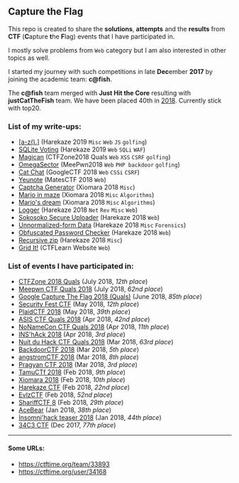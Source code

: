 ## Capture the Flag ##

This repo is created to share the **solutions**, **attempts** and the **results** from **CTF** (**C**apture **t**he **F**lag) events that I have participated in.  

I mostly solve problems from `Web` category but I am also interested in other topics as well.

I started my journey with such competitions in late **Dec**ember **2017** by joining the academic team: **c@fish**. 

The **c@fish** team merged with **Just Hit the Core** resulting with **justCatTheFish** team. We have been placed 40th in [2018](https://ctftime.org/stats/2018). Currently stick with top20.


### List of my write-ups:
- [\[a-z().\]](https://gist.github.com/terjanq/a571826c6bb08ae0dfa4ef57e03b5b72) (Harekaze 2019 `Misc` `Web` `JS` `golfing`)
- [SQLite Voting](https://gist.github.com/terjanq/a571826c6bb08ae0dfa4ef57e03b5b72) (Harekaze 2019 `Web` `SQLi` `WAF`)
- [Magican](https://github.com/terjanq/Flag-Capture/tree/master/CTFZone18/web/Magican#magican--write-up-by-terjanq) (CTFZone2018 Quals `Web` `XSS` `CSRF` `golfing`)
- [OmegaSector](https://github.com/terjanq/Flag-Capture/tree/master/MeePwn%202018/omega#omegasector--write-up-by-terjanq) (MeePwn2018 `Web` `PHP backdoor` `golfing`)
- [Cat Chat](https://github.com/terjanq/google-ctf-writeups#cat-chat--write-up-by-terjanq) (GoogleCTF 2018 `Web` `CSSi` `CSRF`)
- [Yeunote](https://github.com/terjanq/Flag-Capture/tree/master/MatesCTF%202018/yeunote#yeunote---writeup-by-terjanq) (MatesCTF 2018 `Web`)
- [Captcha Generator](https://github.com/terjanq/Flag-Capture/tree/master/Xiomara%202018/Captcha%20Generator#captcha-generator--write-up-by-terjanq) (Xiomara 2018 `Misc`)
- [Mario in maze](https://github.com/terjanq/Flag-Capture/tree/master/Xiomara%202018/Mario%20in%20Maze#mario-in-maze--write-up-by-terjanq) (Xiomara 2018 `Misc` `Algorithms`)
- [Mario's dream](https://github.com/terjanq/Flag-Capture/tree/master/Xiomara%202018/Marioes%20dream#marios-dream--write-up-by-terjanq) (Xiomara 2018 `Misc` `Algorithms`)
- [Logger](https://github.com/terjanq/Flag-Capture/tree/master/Harekaze2018/Logger#logger--write-up-by-terjanq) (Harekaze 2018 `Net` `Rev` `Misc` `Web`)
- [Sokosoko Secure Uploader](https://github.com/terjanq/Flag-Capture/tree/master/Harekaze2018/Sokosoko%20Secure%20Uploader#sokosoko-secure-uploader) (Harekaze 2018 `Web`)
- [Unnormalized-form Data](https://github.com/terjanq/Flag-Capture/tree/master/Harekaze2018/Unnormalized-form-Data#unnormalized-form-data--write-up-by-terjanq) (Harekaze 2018 `Misc` `Forensics`)
- [Obfuscated Password Checker](https://github.com/terjanq/Flag-Capture/tree/master/Harekaze2018/Obfuscated%20Password%20Checker#obfuscated-password-checker--write-up-by-terjanq) (Harekaze 2018 `Web`)
- [Recursive zip](https://github.com/terjanq/Flag-Capture/tree/master/Harekaze2018/Recursive-zip#recursive-zip--write-up-by-terjanq) (Harekaze 2018 `Misc`)
- [Grid It!](https://github.com/terjanq/Flag-Capture/tree/master/Practice/CTFLearn/GridIt#grid-it---write-up-by-terjanq) (CTFLearn Website `Web`)

### List of events I have participated in:
- [CTFZone 2018 Quals](https://ctftime.org/event/632) (July 2018, *12th place*)
- [Meepwn CTF Quals 2018](https://ctftime.org/event/625) (July 2018, *62nd place*)
- [Google Capture The Flag 2018 (Quals)](https://ctftime.org/event/623) (June 2018, *85th place*)
- [Security Fest CTF](https://ctftime.org/event/622) (May 2018, *12th place*)
- [PlaidCTF 2018](https://ctftime.org/event/617) (May 2018, *39th place*)
- [ASIS CTF Quals 2018](https://ctftime.org/event/568) (Apr 2018, *42nd place*)
- [NoNameCon CTF Quals 2018](https://ctftime.org/event/616) (Apr 2018, *11th place*)
- [INS'hAck 2018](https://ctftime.org/event/592) (Apr 2018, *3rd place*)
- [Nuit du Hack CTF Quals 2018](https://ctftime.org/event/583) (Mar 2018, *63rd place*)
- [BackdoorCTF 2018](https://ctftime.org/event/585) (Mar 2018, *5th place*)
- [angstromCTF 2018](https://ctftime.org/event/577) (Mar 2018, *8th place*)
- [Pragyan CTF 2018](https://github.com/terjanq/Flag-Capture/tree/master/Pragyan#pragyan-ctf-2018) (Mar 2018, *3rd place*)
- [TamuCTf 2018](https://github.com/terjanq/Flag-Capture/tree/master/TamuCTF%202018#tamuctf-2018) (Feb 2018, *9th place*)
- [Xiomara 2018](https://github.com/terjanq/Flag-Capture/tree/master/Xiomara%202018#xiomara-2018) (Feb 2018, *10th place*)
- [Harekaze CTF](https://github.com/terjanq/Flag-Capture/tree/master/Harekaze2018#harekaze-ctf-2018) (Feb 2018, *22nd place*)
- [EvlzCTF](https://github.com/terjanq/Flag-Capture/tree/master/Evlz%202018#evlzctf-2018) (Feb 2018, *52nd place*)
- [ShariffCTF 8](https://github.com/terjanq/Flag-Capture/tree/master/Shariff%202018#sharifctf-8) (Feb 2018, *29th place*)
- [AceBear](https://github.com/terjanq/Flag-Capture/tree/master/AceBear%202018#acebear-security-contest) (Jan 2018, *38th place*)
- [Insomni'hack teaser 2018](https://github.com/terjanq/Flag-Capture/tree/master/Insomni'hack%202018#insomnihack-teaser-2018) (Jan 2018, *44th place*)
- [34C3 CTF](https://github.com/terjanq/Flag-Capture/tree/master/34c3ctf#34c3-ctf) (Dec 2017, *77th place*)


<!-- ### Achievements

On February 26, 2018 we have been placed in the TOP10 best teams on the [ctf.time] website! 

![top10.png] -->






____

#### Some URLs:
- https://ctftime.org/team/33893
- https://ctftime.org/user/34168




[ctf.time]:<http://ctftime.org>
[top10.png]:<./top10.png>
